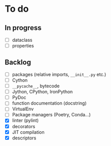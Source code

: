# To do

## In progress
- [ ] dataclass
- [ ] properties

## Backlog
- [ ] packages (relative imports, `__init__.py` etc.)
- [ ] Cython
- [ ] `__pycache__`, bytecode
- [ ] Jython, CPython, IronPython
- [ ] PyDoc
- [ ] function documentation (docstring)
- [ ] VirtualEnv
- [ ] Package managers (Poetry, Conda...)
- [X] linter (pylint)
- [X] decorators
- [X] JIT compilation
- [X] descriptors
